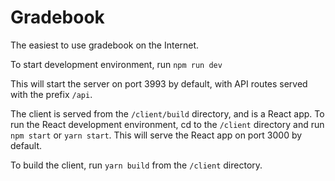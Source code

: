 # Gradebook
The easiest to use gradebook on the Internet.

To start development environment, run 
`npm run dev`

This will start the server on port 3993 by default, with API routes served with the prefix `/api`. 

The client is served from the `/client/build` directory, and is a React app. To run the React development environment, cd to the `/client` directory and run `npm start` or `yarn start`. This will serve the React app on port 3000 by default. 

To build the client, run `yarn build` from the `/client` directory.